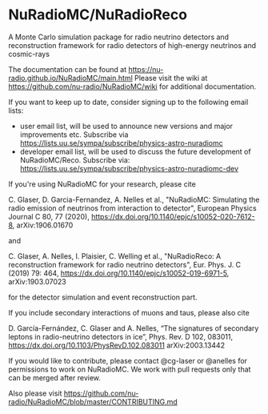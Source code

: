 # NuRadioMC/NuRadioReco
A Monte Carlo simulation package for radio neutrino detectors and reconstruction framework for radio detectors of high-energy neutrinos and cosmic-rays

The documentation can be found at https://nu-radio.github.io/NuRadioMC/main.html
Please visit the wiki at https://github.com/nu-radio/NuRadioMC/wiki for additional documentation.

If you want to keep up to date, consider signing up to the following email lists:
 * user email list, will be used to announce new versions and major improvements etc. Subscribe via https://lists.uu.se/sympa/subscribe/physics-astro-nuradiomc
 * developer email list, will be used to discuss the future development of NuRadioMC/Reco. Subscribe via: https://lists.uu.se/sympa/subscribe/physics-astro-nuradiomc-dev

If you're using NuRadioMC for your research, please cite

C. Glaser, D. Garcia-Fernandez, A. Nelles et al., "NuRadioMC: Simulating the radio emission of neutrinos from interaction to detector", European Physics Journal C 80, 77 (2020), https://dx.doi.org/10.1140/epjc/s10052-020-7612-8, arXiv:1906.01670

and

C. Glaser, A. Nelles, I. Plaisier, C. Welling et al., "NuRadioReco: A reconstruction framework for radio neutrino detectors", Eur. Phys. J. C (2019) 79: 464, https://dx.doi.org/10.1140/epjc/s10052-019-6971-5, arXiv:1903.07023

for the detector simulation and event reconstruction part. 

If you include secondary interactions of muons and taus, please also cite

D. García-Fernández, C. Glaser and A. Nelles, “The signatures of secondary leptons in radio-neutrino detectors in ice”, Phys. Rev. D 102, 083011, https://dx.doi.org/10.1103/PhysRevD.102.083011 arXiv:2003.13442

If you would like to contribute, please contact @cg-laser or @anelles for permissions to work on NuRadioMC. We work with pull requests only that can be merged after review.


Also please visit https://github.com/nu-radio/NuRadioMC/blob/master/CONTRIBUTING.md

